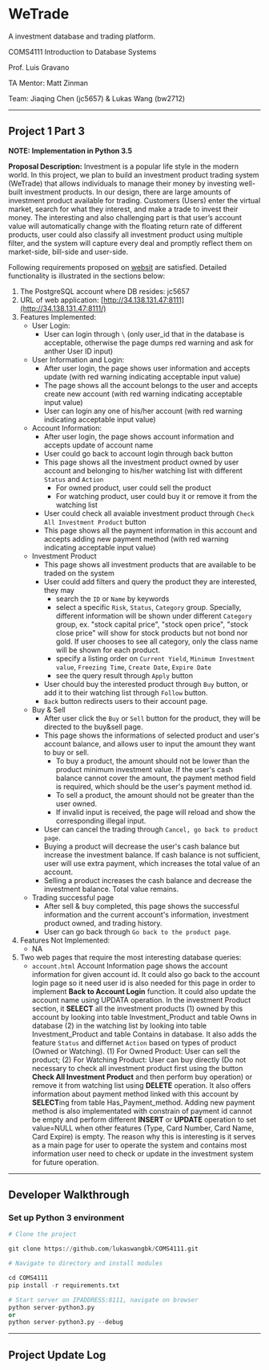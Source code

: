 # WeTrade

A investment database and trading platform.

COMS4111 Introduction to Database Systems

Prof. Luis Gravano

TA Mentor: Matt Zinman

Team: Jiaqing Chen (jc5657) & Lukas Wang (bw2712)

---

## Project 1 Part 3

**NOTE: Implementation in Python 3.5**

**Proposal Description:** Investment is a popular life style in the modern world. In this project, we plan to build an investment product trading system (WeTrade) that allows individuals to manage their money by investing well-built investment products. In our design, there are large amounts of investment product available for trading. Customers (Users) enter the virtual market, search for what they interest, and make a trade to invest their money. The interesting and also challenging part is that user’s account value will automatically change with the floating return rate of different products, user could also classify all investment product using multiple filter, and the system will capture every deal and promptly reflect them on market-side, bill-side and user-side.

Following requirements proposed on [websit](http://www.cs.columbia.edu/~gravano/cs4111/Proj1-3/) are satisfied. Detailed functionality is illustrated in the sections below:

1. The PostgreSQL account where DB resides: jc5657
2. URL of web application: [http://34.138.131.47:8111](http://34.138.131.47:8111/)
3. Features Implemented:
    - User Login:
        - User can login through `\` (only user_id that in the database is acceptable, otherwise the page dumps red warning and ask for anther User ID input)
    - User Information and Login:
        - After user login, the page shows user information and accepts update (with red warning indicating acceptable input value)
        - The page shows all the account belongs to the user and accepts create new account (with red warning indicating acceptable input value)
        - User can login any one of his/her account (with red warning indicating acceptable input value)
    - Account Information:
        - After user login, the page shows account information and accepts update of account name
        - User could go back to account login through back button
        - This page shows all the investment product owned by user account and belonging to his/her watching list with different `Status` and `Action`
          - For owned product, user could sell the product
          - For watching product, user could buy it or remove it from the watching list
        - User could check all avaiable investment product through `Check All Investment Product` button
        - This page shows all the payment information in this account and accepts adding new payment method (with red warning indicating acceptable input value)
    - Investment Product
        - This page shows all investment products that are available to be traded on the system
        - User could add filters and query the product they are interested, they may
            - search the `ID` or `Name` by keywords
            - select a specific `Risk`, `Status`, `Category` group. Specially, different information will be shown under different `Category` group, ex. "stock capital price", "stock open price", "stock close price" will show for stock products but not bond nor gold. If user chooses to see all category, only the class name will be shown for each product.
            - specify a listing order on `Current Yield`, `Minimum Investment value`, `Freezing Time`, `Create Date`, `Expire Date`
            - see the query result through `Apply` button
        - User chould buy the interested product through `Buy` button, or add it to their watching list through `Follow` button. 
        - `Back` button redirects users to their account page.
    - Buy & Sell
        - After user click the `Buy` or `Sell` button for the product, they will be directed to the buy&sell page.
        - This page shows the informations of selected product and user's account balance, and allows user to input the amount they want to buy or sell.
            - To buy a product, the amount should not be lower than the product minimum investment value. If the user's cash balance cannot cover the amount, the payment method field is required, which should be the user's payment method id.
            - To sell a product, the amount should not be greater than the user owned.
            - If invalid input is received, the page will reload and show the corresponding illegal input.
        - User can cancel the trading through `Cancel, go back to product page`.
        - Buying a product will decrease the user's cash balance but increase the investment balance. If cash balance is not sufficient, user will use extra payment, which increases the total value of an account.
        - Selling a product increases the cash balance and decrease the investment balance. Total value remains.
    - Trading successful page
        - After sell & buy completed, this page shows the successful information and the current account's information, investment product owned, and trading history.
        - User can go back through `Go back to the product page`.
4. Features Not Implemented:
    - NA
5. Two web pages that require the most interesting database queries:
    - `account.html` Account Information page shows the account information for given account id. It could also go back to the account login page so it need user id is also needed for this page in order to implement **Back to Account Login** function. It could also update the account name using UPDATA operation. In the investment Product section, it **SELECT** all the investment products (1) owned by this account by looking into table Investment_Product and table Owns in database (2) in the watching list by looking into table Investment_Product and table Contains in database. It also adds the feature `Status` and differnet `Action` based on types of product (Owned or Watching). (1) For Owned Product: User can sell the product; (2) For Watching Product: User can buy directly (Do not necessary to check all investment product first using the button **Check All Investment Product** and then perform buy operation) or remove it from watching list using **DELETE** operation. It also offers information about payment method linked with this account by **SELECT**ing from table Has_Payment_method. Adding new payment method is also implementated with constrain of payment id cannot be empty and perform different **INSERT** or **UPDATE** operation to set value=NULL when other features (Type, Card Number, Card Name, Card Expire) is empty. The reason why this is interesting is it serves as a main page for user to operate the system and contains most information user need to check or update in the investment system for future operation.
---

## Developer Walkthrough

### Set up Python 3 environment

```py
# Clone the project

git clone https://github.com/lukaswangbk/COMS4111.git

# Navigate to directory and install modules

cd COMS4111
pip install -r requirements.txt

# Start server on IPADDRESS:8111, navigate on browser
python server-python3.py
or 
python server-python3.py --debug
```

---

## Project Update Log